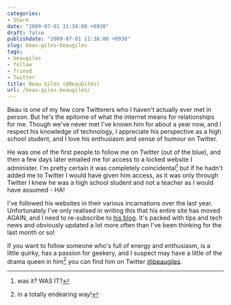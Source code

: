 ```yaml
---
categories:
- Share
date: "2009-07-01 11:38:00 +0930"
draft: false
publishdate: "2009-07-01 11:38:00 +0930"
slug: beau-giles-beaugiles
tags:
- beaugiles
- follow
- friend
- Twitter
title: Beau Giles (@BeauGiles)
url: /beau-giles-beaugiles/
---
```

Beau is one of my few core Twitterers who I haven't actually ever met in person. But he's the epitome of what the internet means for relationships for me. Though we've never met I've known him for about a year now, and I respect his knowledge of technology, I appreciate his perspective as a high school student, and I love his enthusiasm and sense of humour on Twitter.

He was one of the first people to follow me on Twitter (out of the blue), and then a few days later emailed me for access to a locked website I administer. I'm pretty certain it was completely coincidental[^1] but if he hadn't added me to Twitter I would have given him access, as it was only through Twitter I knew he was a high school student and not a teacher as I would have assumed - HA!

I've followed his websites in their various incarnations over the last year. Unfortunately I've only realised in writing this that his entire site has moved AGAIN, and I need to re-subscribe to [his blog](http://sellingexpectations.com/). It's packed with tips and tech news and obviously updated a lot more often than I've been thinking for the last month or so!

If you want to follow someone who's full of energy and enthusiasm, is a little quirky, has a passion for geekery, and I suspect may have a little of the drama queen in him[^2] you can find him on Twitter [@beaugiles](http://twitter.com/beaugiles).

[^1]: was it? WAS IT?
[^2]: in a totally endearing way!
